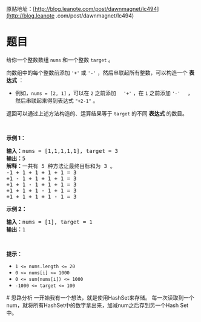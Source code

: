原贴地址：[http://blog.leanote.com/post/dawnmagnet/lc494](http://blog.leanote
.com/post/dawnmagnet/lc494)
# 题目
<p>给你一个整数数组 <code>nums</code> 和一个整数 <code>target</code> 。</p>
<p>向数组中的每个整数前添加&nbsp;<code>'+'</code> 或 <code>'-'</code> 
，然后串联起所有整数，可以构造一个 <strong>表达式</strong> ：</p>
<ul>
    <li>例如，<code>nums = [2, 1]</code> ，可以在 <code>2</code> 之前添加 
    <code>'+'</code> ，在 <code>1</code> 之前添加 <code>'-'</code> 
    ，然后串联起来得到表达式 <code>"+2-1"</code> 。</li>
</ul>
<p>返回可以通过上述方法构造的、运算结果等于 <code>target</code> 的不同 
<strong>表达式</strong> 的数目。</p>
<p>&nbsp;</p>
<p><strong>示例 1：</strong></p>
<pre><strong>输入：</strong>nums = [1,1,1,1,1], target = 3
<strong>输出：</strong>5
<strong>解释：</strong>一共有 5 种方法让最终目标和为 3 。
-1 + 1 + 1 + 1 + 1 = 3
+1 - 1 + 1 + 1 + 1 = 3
+1 + 1 - 1 + 1 + 1 = 3
+1 + 1 + 1 - 1 + 1 = 3
+1 + 1 + 1 + 1 - 1 = 3
</pre>
<p><strong>示例 2：</strong></p>
<pre><strong>输入：</strong>nums = [1], target = 1
<strong>输出：</strong>1
</pre>
<p>&nbsp;</p>
<p><strong>提示：</strong></p>
<ul>
    <li><code>1 &lt;= nums.length &lt;= 20</code></li>
    <li><code>0 &lt;= nums[i] &lt;= 1000</code></li>
    <li><code>0 &lt;= sum(nums[i]) &lt;= 1000</code></li>
    <li><code>-1000 &lt;= target &lt;= 100</code></li>
</ul>
# 思路分析
一开始我有一个想法，就是使用HashSet来存储。
每一次读取到一个num，就将所有HashSet中的数字拿出来，加减num之后存到另一个Hash
Set中。